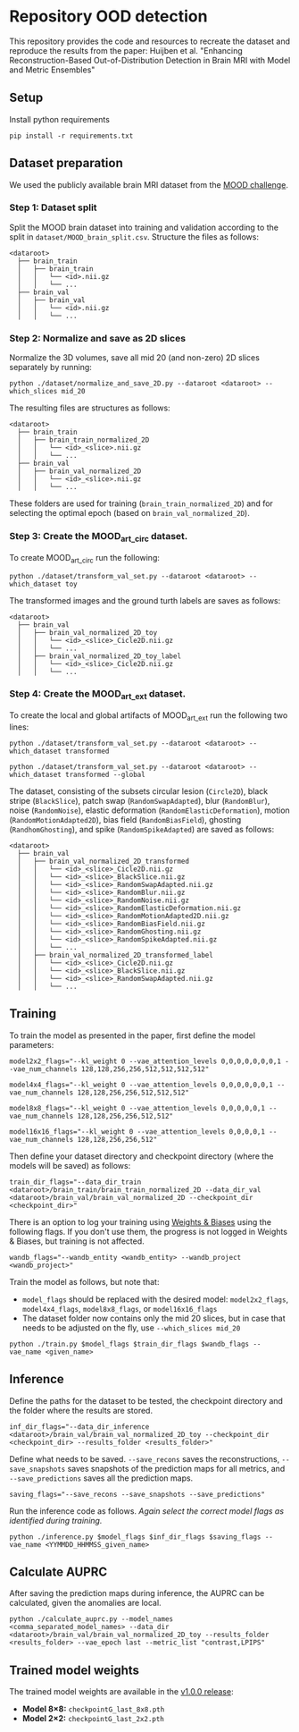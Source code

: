 # Repository OOD detection
This repository provides the code and resources to recreate the dataset and reproduce the results from the paper: Huijben et al. "Enhancing Reconstruction-Based Out-of-Distribution Detection in Brain MRI with Model and Metric Ensembles"


## Setup
Install python requirements

```
pip install -r requirements.txt
```


## Dataset preparation
We used the publicly available brain MRI dataset from the [MOOD challenge](https://www.synapse.org/Synapse:syn21343101/wiki/599515).

### Step 1: Dataset split
Split the MOOD brain dataset into training and validation according to the split in `dataset/MOOD_brain_split.csv`. Structure the files as follows:


```
<dataroot>
  ├── brain_train
  │   ├── brain_train
  │   │   └── <id>.nii.gz
  │   │   └── ... 
  ├── brain_val
  │   ├── brain_val
  │   │   └── <id>.nii.gz
  │   │   └── ... 
```

### Step 2: Normalize and save as 2D slices
Normalize the 3D volumes, save all mid 20 (and non-zero) 2D slices separately by running:

```
python ./dataset/normalize_and_save_2D.py --dataroot <dataroot> --which_slices mid_20
```

The resulting files are structures as follows:
```
<dataroot>
  ├── brain_train
  │   ├── brain_train_normalized_2D
  │   │   └── <id>_<slice>.nii.gz
  │   │   └── ... 
  ├── brain_val
  │   ├── brain_val_normalized_2D
  │   │   └── <id>_<slice>.nii.gz
  │   │   └── ... 
```

These folders are used for training (`brain_train_normalized_2D`) and for selecting the optimal epoch (based on `brain_val_normalized_2D`).

### Step 3: Create the MOOD<sub>art\_circ</sub> dataset.
To create MOOD<sub>art\_circ</sub> run the following:

```
python ./dataset/transform_val_set.py --dataroot <dataroot> --which_dataset toy
```

The transformed images and the ground turth labels are saves as follows:

```
<dataroot>  
  ├── brain_val
  │   ├── brain_val_normalized_2D_toy
  │   │   └── <id>_<slice>_Cicle2D.nii.gz
  │   │   └── ...
  │   ├── brain_val_normalized_2D_toy_label
  │   │   └── <id>_<slice>_Cicle2D.nii.gz
  │   │   └── ... 
```


### Step 4: Create the MOOD<sub>art\_ext</sub> dataset.
To create the local and global artifacts of MOOD<sub>art\_ext</sub> run the following two lines:

```
python ./dataset/transform_val_set.py --dataroot <dataroot> --which_dataset transformed
```

```
python ./dataset/transform_val_set.py --dataroot <dataroot> --which_dataset transformed --global
```

The dataset, consisting of the subsets circular lesion (`Circle2D`), black stripe (`BlackSlice`), patch swap (`RandomSwapAdapted`), blur (`RandomBlur`), noise (`RandomNoise`), elastic deformation (`RandomElasticDeformation`), motion (`RandomMotionAdapted2D`), bias field (`RandomBiasField`), ghosting (`RandhomGhosting`), and spike (`RandomSpikeAdapted`) are saved as follows: 

```
<dataroot>  
  ├── brain_val
  │   ├── brain_val_normalized_2D_transformed
  │   │   └── <id>_<slice>_Cicle2D.nii.gz
  │   │   └── <id>_<slice>_BlackSlice.nii.gz
  │   │   └── <id>_<slice>_RandomSwapAdapted.nii.gz
  │   │   └── <id>_<slice>_RandomBlur.nii.gz
  │   │   └── <id>_<slice>_RandomNoise.nii.gz
  │   │   └── <id>_<slice>_RandomElasticDeformation.nii.gz
  │   │   └── <id>_<slice>_RandomMotionAdapted2D.nii.gz
  │   │   └── <id>_<slice>_RandomBiasField.nii.gz
  │   │   └── <id>_<slice>_RandomGhosting.nii.gz
  │   │   └── <id>_<slice>_RandomSpikeAdapted.nii.gz
  │   │   └── ...
  │   ├── brain_val_normalized_2D_transformed_label
  │   │   └── <id>_<slice>_Cicle2D.nii.gz
  │   │   └── <id>_<slice>_BlackSlice.nii.gz
  │   │   └── <id>_<slice>_RandomSwapAdapted.nii.gz
  │   │   └── ... 
```


## Training
To train the model as presented in the paper, first define the model parameters:

```
model2x2_flags="--kl_weight 0 --vae_attention_levels 0,0,0,0,0,0,0,1 --vae_num_channels 128,128,256,256,512,512,512,512"

model4x4_flags="--kl_weight 0 --vae_attention_levels 0,0,0,0,0,0,1 --vae_num_channels 128,128,256,256,512,512,512"

model8x8_flags="--kl_weight 0 --vae_attention_levels 0,0,0,0,0,1 --vae_num_channels 128,128,256,256,512,512"

model16x16_flags="--kl_weight 0 --vae_attention_levels 0,0,0,0,1 --vae_num_channels 128,128,256,256,512"
```

Then define your dataset directory and checkpoint directory (where the models will be saved) as follows:
```
train_dir_flags="--data_dir_train <dataroot>/brain_train/brain_train_normalized_2D --data_dir_val <dataroot>/brain_val/brain_val_normalized_2D --checkpoint_dir <checkpoint_dir>"
```

There is an option to log your training using [Weights & Biases](https://wandb.ai/home) using the following flags. If you don't use them, the progress is not logged in Weights & Biases, but training is not affected.
```
wandb_flags="--wandb_entity <wandb_entity> --wandb_project <wandb_project>"
```

Train the model as follows, but note that:
* `model_flags` should be replaced with the desired model: `model2x2_flags`, `model4x4_flags`, `model8x8_flags`, or `model16x16_flags`
* The dataset folder now contains only the mid 20 slices, but in case that needs to be adjusted on the fly, use `--which_slices mid_20`
```
python ./train.py $model_flags $train_dir_flags $wandb_flags --vae_name <given_name> 
```


## Inference
Define the paths for the dataset to be tested, the checkpoint directory and the folder where the results are stored.
```
inf_dir_flags="--data_dir_inference <dataroot>/brain_val/brain_val_normalized_2D_toy --checkpoint_dir  <checkpoint_dir> --results_folder <results_folder>"
```

Define what needs to be saved. `--save_recons` saves the reconstructions, `--save_snapshots` saves snapshots of the prediction maps for all metrics, and `--save_predictions` saves all the prediction maps.
```
saving_flags="--save_recons --save_snapshots --save_predictions"
```

Run the inference code as follows. *Again select the correct model flags as identified during training.*

```
python ./inference.py $model_flags $inf_dir_flags $saving_flags --vae_name <YYMMDD_HHMMSS_given_name>
```


## Calculate AUPRC
After saving the prediction maps during inference, the AUPRC can be calculated, given the anomalies are local.

```
python ./calculate_auprc.py --model_names <comma_separated_model_names> --data_dir <dataroot>/brain_val/brain_val_normalized_2D_toy --results_folder <results_folder> --vae_epoch last --metric_list "contrast,LPIPS"
```


## Trained model weights
The trained model weights are available in the [v1.0.0 release](https://github.com/evihuijben/ood_detection_mri/releases/tag/v1.0.0):

- **Model 8×8:** `checkpointG_last_8x8.pth`
- **Model 2×2:** `checkpointG_last_2x2.pth`
